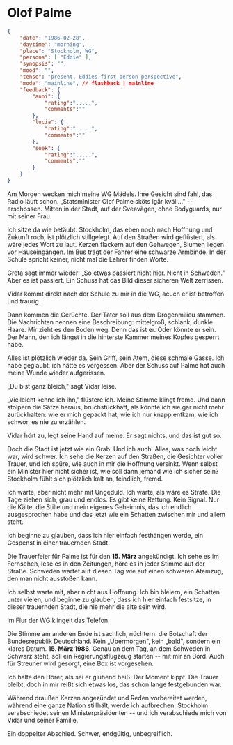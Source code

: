 # Olof Palme

```json
{
    "date": "1986-02-28",
    "daytime": "morning",
    "place": "Stockholm, WG",
    "persons": [ "Eddie" ],
    "synopsis": "",
    "mood": "",
    "tense": "present, Eddies first-person perspective",
    "mode": "mainline", // flashback | mainline
    "feedback": {
        "anni": {
            "rating":".....",
            "comments":""
        },
        "lucia": {
            "rating":".....",
            "comments":""
        },
        "soek": {
            "rating":".....",
            "comments":""
        }
    }
}
```

Am Morgen wecken mich meine WG Mädels. Ihre Gesicht sind fahl, das Radio läuft
schon. „Statsminister Olof Palme sköts igår kväll..." -- erschossen. Mitten in
der Stadt, auf der Sveavägen, ohne Bodyguards, nur mit seiner Frau.

Ich sitze da wie betäubt. Stockholm, das eben noch nach Hoffnung und Zukunft
roch, ist plötzlich stillgelegt. Auf den Straßen wird geflüstert, als wäre jedes
Wort zu laut. Kerzen flackern auf den Gehwegen, Blumen liegen vor Hauseingängen.
Im Bus trägt der Fahrer eine schwarze Armbinde. In der Schule spricht keiner,
nicht mal die Lehrer finden Worte.

Greta sagt immer wieder: „So etwas passiert nicht hier. Nicht in Schweden." Aber
es ist passiert. Ein Schuss hat das Bild dieser sicheren Welt zerrissen.

Vidar kommt direkt nach der Schule zu mir in die WG, acuch er ist betroffen und
traurig.

Dann kommen die Gerüchte. Der Täter soll aus dem Drogenmilieu stammen. Die
Nachrichten nennen eine Beschreibung: mittelgroß, schlank, dunkle Haare. Mir
zieht es den Boden weg. Denn das ist er. Oder könnte er sein. Der Mann, den ich
längst in die hinterste Kammer meines Kopfes gesperrt habe.

Alles ist plötzlich wieder da. Sein Griff, sein Atem, diese schmale Gasse. Ich
habe geglaubt, ich hätte es vergessen. Aber der Schuss auf Palme hat auch meine
Wunde wieder aufgerissen.

„Du bist ganz bleich," sagt Vidar leise.

„Vielleicht kenne ich ihn," flüstere ich. Meine Stimme klingt fremd. Und dann
stolpern die Sätze heraus, bruchstückhaft, als könnte ich sie gar nicht mehr
zurückhalten: wie er mich gepackt hat, wie ich nur knapp entkam, wie ich schwor,
es nie zu erzählen.

Vidar hört zu, legt seine Hand auf meine. Er sagt nichts, und das ist gut so.

Doch die Stadt ist jetzt wie ein Grab. Und ich auch. Alles, was noch leicht war,
wird schwer. Ich sehe die Kerzen auf den Straßen, die Gesichter voller Trauer,
und ich spüre, wie auch in mir die Hoffnung versinkt. Wenn selbst ein Minister
hier nicht sicher ist, wie soll dann jemand wie ich sicher sein? Stockholm fühlt
sich plötzlich kalt an, feindlich, fremd.

Ich warte, aber nicht mehr mit Ungeduld. Ich warte, als wäre es Strafe. Die Tage
ziehen sich, grau und endlos. Es gibt keine Rettung. Kein Signal. Nur die Kälte,
die Stille und mein eigenes Geheimnis, das ich endlich ausgesprochen habe und
das jetzt wie ein Schatten zwischen mir und allem steht.

Ich beginne zu glauben, dass ich hier einfach festhängen werde, ein Gespenst in
einer trauernden Stadt.

Die Trauerfeier für Palme ist für den **15. März** angekündigt. Ich sehe es im
Fernsehen, lese es in den Zeitungen, höre es in jeder Stimme auf der Straße.
Schweden wartet auf diesen Tag wie auf einen schweren Atemzug, den man nicht
ausstoßen kann.

Ich selbst warte mit, aber nicht aus Hoffnung. Ich bin bleiern, ein Schatten
unter vielen, und beginne zu glauben, dass ich hier einfach festsitze, in dieser
trauernden Stadt, die nie mehr die alte sein wird.

im Flur der WG klingelt das Telefon.

Die Stimme am anderen Ende ist sachlich, nüchtern: die Botschaft der
Bundesrepublik Deutschland. Kein „Übermorgen", kein „bald", sondern ein klares
Datum. **15. März 1986**. Genau an dem Tag, an dem Schweden in Schwarz steht,
soll ein Regierungsflugzeug starten -- mit mir an Bord. Auch für Streuner wird
gesorgt, eine Box ist vorgesehen.

Ich halte den Hörer, als sei er glühend heiß. Der Moment kippt. Die Trauer
bleibt, doch in mir reißt sich etwas los, das schon lange festgebunden war.

Während draußen Kerzen angezündet und Reden vorbereitet werden, während eine
ganze Nation stillhält, werde ich aufbrechen. Stockholm verabschiedet seinen
Ministerpräsidenten -- und ich verabschiede mich von Vidar und seiner Familie.

Ein doppelter Abschied. Schwer, endgültig, unbegreiflich.
